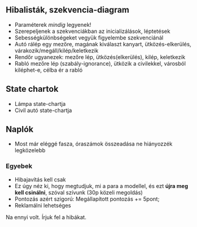 ## Hibalisták, szekvencia-diagram ##

  * Paraméterek _mindig_ legyenek!
  * Szerepeljenek a szekvenciákban az inicializálások, léptetések
  * Sebességkülönbségeket vegyük figyelembe szekvenciánál
  * Autó rálép egy mezőre, magának kiválaszt kanyart, ütközés-elkerülés, várakozik/megáll/kilép/keletkezik
  * Rendőr ugyanezek: mezőre lép, ütközés(elkerülés), kilép, keletkezik
  * Rabló mezőre lép (szabály-ignorance), ütközik a civilekkel, városból kiléphet-e, célba ér a rabló

## State chartok ##

  * Lámpa state-chartja
  * Civil autó state-chartja

## Naplók ##

  * Most már eléggé fasza, óraszámok összeadása ne hiányozzék legközelebb

### Egyebek ###

  * Hibajavítás kell csak
  * Ez úgy néz ki, hogy megtudjuk, mi a para a modellel, és ezt **újra meg kell csinálni**, szóval szívunk (30p közeli megoldás)
  * Pontozás azért szigorú: Megállapított pontozás += 5pont;
  * Reklamálni lehetséges

Na ennyi volt. Írjuk fel a hibákat.